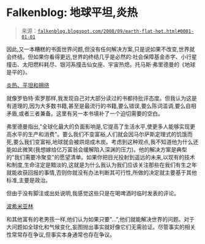 <!--yml

category: 未分类

date: 2024-05-12 22:59:06

-->

# Falkenblog: 地球平坦,炎热

> 来源：[`falkenblog.blogspot.com/2008/09/earth-flat-hot.html#0001-01-01`](http://falkenblog.blogspot.com/2008/09/earth-flat-hot.html#0001-01-01)

因此,又一本糟糕的书面世界问题,但没有任何解决方案,只是说如果不改变,世界就会终结。但如果你看得更远,世界的终结几乎是必然的:社会保障基金赤字、小行星撞击、太阳燃料耗尽、银河系撞击仙女座、宇宙热熄。托马斯·弗里德曼的《地球是平的》。

[炎热、平坦和拥挤](http://www.amazon.com/Hot-Flat-Crowded-Revolution-America/dp/0374166854)

就像罗伯特·索罗那样,我发现自己对大部分读过的书都持批评态度。但我认为这是有道理的,因为大多数书籍,甚至是最流行的书籍,要么错误,要么陈词滥调,要么自相矛盾,或者三者兼备。这里有另一本书填补了一个迫切需要的空白。

弗里德曼指出,"全球化最大的负面影响是,它提高了生活水平,使更多人能够实现更高水平的生产和消费"。要么我们不变富裕,人们就会因马尔萨斯定理式的饥饿而死,要么我们变富裕,地球就会被烘焙成木炭。考虑到这种观点,我不知道他为什么还能如此微笑(我想嫁给亿万富翁会缓解陷入深渊的压力)。他的解决方案是典型的"我们需要冷聚变"的愿望清单。如果你把目光投射到遥远的未来,以现有的技术和制度,生命注定是黯淡的,这就是为什么我认为我们应该关注那些在我们有生之年就能收获回报的事情,否则你就没有办法判断其可行性,所做的决定就主要基于其他标准,主要是政治。

但由于没有脚注或出处说明,我感觉这些只是在喝啤酒时临时发表的评论。

[波希米亚林](http://www.sonomacountyfreepress.com/bohos/bohofact.html)

和其他富有的老男孩一样,他们认为如果只要"...",他们就能解决世界的问题。对于大问题如全球化和气候变化,妄图抛出事实就好像它们无需验证。尽管事实的相关性常常存在争议,但事实本身通常也存在争议。
